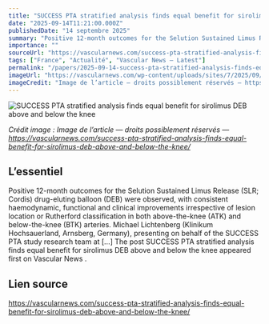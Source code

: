 ```yaml
---
title: "SUCCESS PTA stratified analysis finds equal benefit for sirolimus DEB above and below the knee"
date: "2025-09-14T11:21:00.000Z"
publishedDate: "14 septembre 2025"
summary: "Positive 12-month outcomes for the Selution Sustained Limus Release (SLR; Cordis) drug-eluting balloon (DEB) were observed, with consistent haemodynamic, functional and clinical improvements irrespective of lesion location or Rutherford classification in both above-the-knee (ATK) and below-the-knee (BTK) arteries. Michael Lichtenberg (Klinikum Hochsauerland, Arnsberg, Germany), presenting on behalf of the SUCCESS PTA study research team at [&#8230;] The post SUCCESS PTA stratified analysis finds equal benefit for sirolimus DEB above and below the knee appeared first on Vascular News ."
importance: ""
sourceUrl: "https://vascularnews.com/success-pta-stratified-analysis-finds-equal-benefit-for-sirolimus-deb-above-and-below-the-knee/"
tags: ["France", "Actualité", "Vascular News — Latest"]
permalink: "/papers/2025-09-14-success-pta-stratified-analysis-finds-equal-benefit-for-sirolimus-deb-above-and-below-the-knee"
imageUrl: "https://vascularnews.com/wp-content/uploads/sites/7/2025/09/Image-2-scaled.jpeg"
imageCredit: "Image de l’article — droits possiblement réservés — https://vascularnews.com/success-pta-stratified-analysis-finds-equal-benefit-for-sirolimus-deb-above-and-below-the-knee/"
---
```


![SUCCESS PTA stratified analysis finds equal benefit for sirolimus DEB above and below the knee](https://vascularnews.com/wp-content/uploads/sites/7/2025/09/Image-2-scaled.jpeg)

*Crédit image : Image de l’article — droits possiblement réservés — https://vascularnews.com/success-pta-stratified-analysis-finds-equal-benefit-for-sirolimus-deb-above-and-below-the-knee/*

## L’essentiel

Positive 12-month outcomes for the Selution Sustained Limus Release (SLR; Cordis) drug-eluting balloon (DEB) were observed, with consistent haemodynamic, functional and clinical improvements irrespective of lesion location or Rutherford classification in both above-the-knee (ATK) and below-the-knee (BTK) arteries. Michael Lichtenberg (Klinikum Hochsauerland, Arnsberg, Germany), presenting on behalf of the SUCCESS PTA study research team at [&#8230;] The post SUCCESS PTA stratified analysis finds equal benefit for sirolimus DEB above and below the knee appeared first on Vascular News .

## Lien source

https://vascularnews.com/success-pta-stratified-analysis-finds-equal-benefit-for-sirolimus-deb-above-and-below-the-knee/
